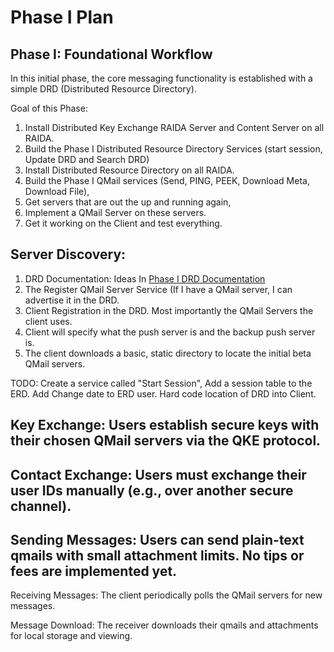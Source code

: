 # Phase I Plan

## Phase I: Foundational Workflow
In this initial phase, the core messaging functionality is established with a simple DRD (Distributed Resource Directory).

Goal of this Phase: 
1. Install Distributed Key Exchange RAIDA Server and Content Server on all RAIDA.
2. Build the Phase I Distributed Resource Directory Services (start session, Update DRD and Search DRD)
3. Install Distributed Resource Directory on all RAIDA.
4. Build the Phase I QMail services (Send, PING, PEEK, Download Meta, Download File), 
5. Get servers that are out the up and running again,
6. Implement a QMail Server on these servers.
8. Get it working on the Client and test everything.

## Server Discovery: 
  1. DRD Documentation: Ideas In [Phase I DRD Documentation](https://github.com/worthingtonse/client-prompts/blob/main/Ideas%20In%20Progress/QMAIL/phase-I-drd.md)
  2. The Register QMail Server Service (If I have a QMail server, I can advertise it in the DRD.
  3. Client Registration in the DRD. Most importantly the QMail Servers the client uses.
  4. Client will specify what the push server is and the backup push server is. 
  5. The client downloads a basic, static directory to locate the initial beta QMail servers.

TODO: Create a service called "Start Session", Add a session table to the ERD. Add Change date to ERD user. Hard code location of DRD into Client.

## Key Exchange: Users establish secure keys with their chosen QMail servers via the QKE protocol.


## Contact Exchange: Users must exchange their user IDs manually (e.g., over another secure channel).

## Sending Messages: Users can send plain-text qmails with small attachment limits. No tips or fees are implemented yet.

Receiving Messages: The client periodically polls the QMail servers for new messages.


Message Download: The receiver downloads their qmails and attachments for local storage and viewing.
